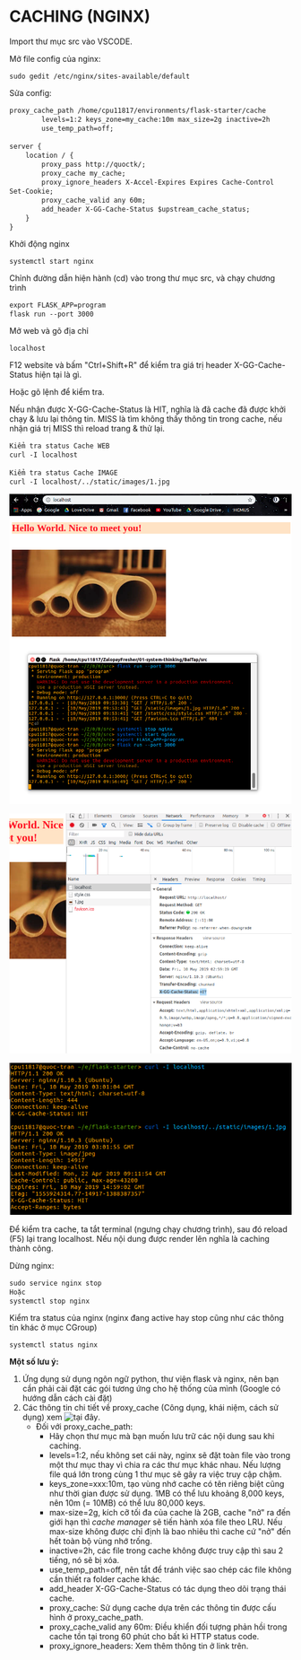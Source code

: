 # CACHING (NGINX)

Import thư mục src vào VSCODE.

Mở file config của nginx:
```
sudo gedit /etc/nginx/sites-available/default
```

Sửa config:
```
proxy_cache_path /home/cpu11817/environments/flask-starter/cache
        levels=1:2 keys_zone=my_cache:10m max_size=2g inactive=2h
        use_temp_path=off;

server {
    location / {
        proxy_pass http://quoctk/;
        proxy_cache my_cache;
        proxy_ignore_headers X-Accel-Expires Expires Cache-Control Set-Cookie; 
        proxy_cache_valid any 60m;
        add_header X-GG-Cache-Status $upstream_cache_status;
    }
}
```

Khởi động nginx
```
systemctl start nginx
```

Chỉnh đường dẫn hiện hành (cd) vào trong thư mục src, và chạy chương trình
```
export FLASK_APP=program
flask run --port 3000
```

Mở web và gõ địa chỉ
```
localhost
```

F12 website và bấm "Ctrl+Shift+R" để kiểm tra giá trị header X-GG-Cache-Status hiện tại là gì.

Hoặc gõ lệnh để kiểm tra. 

Nếu nhận được X-GG-Cache-Status là HIT, nghĩa là đã cache đã được khởi chạy & lưu lại thông tin. MISS là tìm không thấy thông tin trong cache, nếu nhận giá trị MISS thì reload trang & thử lại.
```
Kiểm tra status Cache WEB
curl -I localhost

Kiểm tra status Cache IMAGE
curl -I localhost/../static/images/1.jpg
```

![Caching-image-01](images/1.jpg)

![Caching-image-01](images/2.jpg)

![Caching-image-01](images/3.jpg)

Để kiểm tra cache, ta tắt terminal (ngưng chạy chương trình), sau đó reload (F5) lại trang localhost. Nếu nội dung được render lên nghĩa là caching thành công.

Dừng nginx:
```
sudo service nginx stop
Hoặc
systemctl stop nginx
```

Kiểm tra status của nginx (nginx đang active hay stop cũng như các thông tin khác ở mục CGroup)
```
systemctl status nginx
```

**Một số lưu ý:**
1. Ứng dụng sử dụng ngôn ngữ python, thư viện flask và nginx, nên bạn cần phải cài đặt các gói tương ứng cho hệ thống của mình (Google có hướng dẫn cách cài đặt)
2. Các thông tin chi tiết về proxy_cache (Công dụng, khái niệm, cách sử dụng) xem ![tại đây](https://www.nginx.com/blog/nginx-caching-guide/).
    * Đối với proxy_cache_path:
      * Hãy chọn thư mục mà bạn muốn lưu trữ các nội dung sau khi caching.
      * levels=1:2, nếu không set cái này, nginx sẽ đặt toàn file vào trong một thư mục thay vì chia ra các thư mục khác nhau. Nếu lượng file quá lớn trong cùng 1 thư mục sẽ gây ra việc truy cập chậm.
      * keys_zone=xxx:10m, tạo vùng nhớ cache có tên riêng biệt cũng như thời gian được sử dụng. 1MB có thể lưu khoảng 8,000 keys, nên 10m (= 10MB) có thể lưu 80,000 keys.
      * max-size=2g, kích cỡ tối đa của cache là 2GB, cache "nở" ra đến giới hạn thì *cache manager* sẽ tiến hành xóa file theo LRU. Nếu max-size không được chỉ định là bao nhiêu thì cache cứ "nở" đến hết toàn bộ vùng nhớ trống.
      * inactive=2h, các file trong cache không được truy cập thì sau 2 tiếng, nó sẽ bị xóa.
      * use_temp_path=off, nên tắt để tránh việc sao chép các file không cần thiết ra folder cache khác.
      * add_header X-GG-Cache-Status có tác dụng theo dõi trạng thái cache.
      * proxy_cache: Sử dụng cache dựa trên các thông tin được cấu hình ở proxy_cache_path.
      * proxy_cache_valid any 60m: Điều khiển đối tượng phản hồi trong cache tồn tại trong 60 phút cho bất kì HTTP status code.
      * proxy_ignore_headers: Xem thêm thông tin ở link trên.


